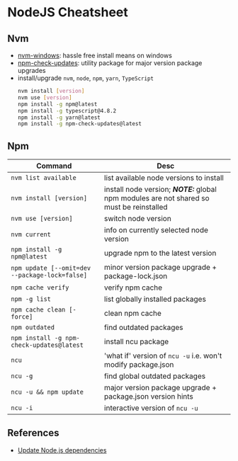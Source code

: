 # NodeJS Cheatsheet

## Nvm

- [nvm-windows](https://github.com/coreybutler/nvm-windows): hassle free install means on windows
- [npm-check-updates](https://www.npmjs.com/package/npm-check-updates): utility package for major version package upgrades
- install/upgrade `nvm`, `node`, `npm`, `yarn`, `TypeScript`
  ```bash
  nvm install [version]
  nvm use [version]
  npm install -g npm@latest
  npm install -g typescript@4.8.2
  npm install -g yarn@latest
  npm install -g npm-check-updates@latest
  ```

## Npm

|Command|Desc|
|-------|----|
|`nvm list available`|list available node versions to install|
|`nvm install [version]`|install node version; **_NOTE:_** global npm modules are not shared so must be reinstalled|
|`nvm use [version]`|switch node version|
|`nvm current`|info on currently selected node version|
|`npm install -g npm@latest`|upgrade npm to the latest version|
|`npm update [--omit=dev --package-lock=false]`|minor version package upgrade + package-lock.json|
|`npm cache verify`|verify npm cache|
|`npm -g list`|list globally installed packages|
|`npm cache clean [-force]`|clean npm cache|
|`npm outdated`|find outdated packages|
|`npm install -g npm-check-updates@latest`|install ncu package|
|`ncu`|'what if' version of `ncu -u` i.e. won't modify package.json|
|`ncu -g`|find global outdated packages|
|`ncu -u && npm update`|major version package upgrade + package.json version hints|
|`ncu -i`|interactive version of `ncu -u`|

## References

- [Update Node.js dependencies](https://nodejs.dev/learn/update-all-the-nodejs-dependencies-to-their-latest-version)
